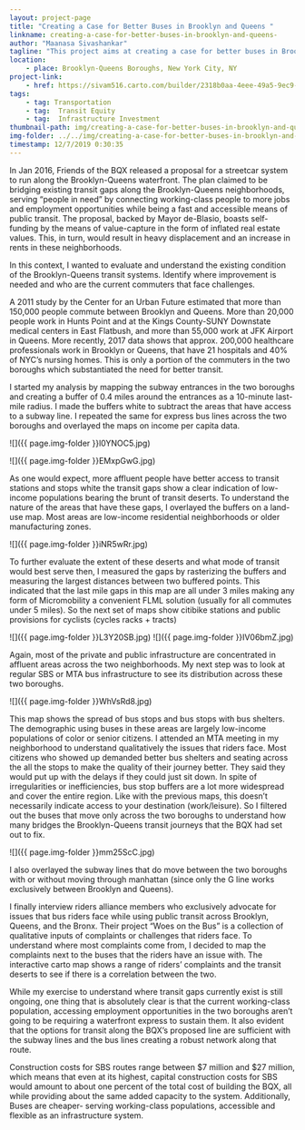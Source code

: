```yaml
---
layout: project-page
title: "Creating a Case for Better Buses in Brooklyn and Queens "
linkname: creating-a-case-for-better-buses-in-brooklyn-and-queens-
author: "Maanasa Sivashankar"
tagline: "This project aims at creating a case for better buses in Brooklyn-Queens by highlighting the existing transit gaps in the two boroughs. "
location:
    - place: Brooklyn-Queens Boroughs, New York City, NY
project-link:
    - href: https://sivam516.carto.com/builder/2318b0aa-4eee-49a5-9ec9-9daf65eb3e2d/embed
tags:
    - tag: Transportation
    - tag:  Transit Equity
    - tag:  Infrastructure Investment 
thumbnail-path: img/creating-a-case-for-better-buses-in-brooklyn-and-queens-/ak7xuDE.jpg
img-folder: ../../img/creating-a-case-for-better-buses-in-brooklyn-and-queens-/
timestamp: 12/7/2019 0:30:35
---
```


In Jan 2016, Friends of the BQX released a proposal for a streetcar system to run along the Brooklyn-Queens waterfront. The plan claimed to be bridging existing transit gaps along the Brooklyn-Queens neighborhoods, serving “people in need” by connecting working-class people to more jobs and employment opportunities while being a fast and accessible means of public transit. The proposal, backed by Mayor de-Blasio, boasts self-funding by the means of value-capture in the form of inflated real estate values. This, in turn, would result in heavy displacement and an increase in rents in these neighborhoods. 

In this context, I wanted to evaluate and understand the existing condition of the Brooklyn-Queens transit systems. Identify where improvement is needed and who are the current commuters that face challenges. 

 A 2011 study by the Center for an Urban Future estimated that more than 150,000 people commute between Brooklyn and Queens. More than 20,000 people work in Hunts Point and at the Kings County-SUNY Downstate medical centers in East Flatbush, and more than 55,000 work at JFK Airport in Queens. More recently, 2017 data shows that approx. 200,000 healthcare professionals work in Brooklyn or Queens, that have 21 hospitals and 40% of NYC’s nursing homes. This is only a portion of the commuters in the two boroughs which substantiated the need for better transit.  

I started my analysis by mapping the subway entrances in the two boroughs and creating a buffer of 0.4 miles around the entrances as a 10-minute last-mile radius. I made the buffers white to subtract the areas that have access to a subway line. I repeated the same for express bus lines across the two boroughs and overlayed the maps on income per capita data. 

![]({{ page.img-folder }}l0YNOC5.jpg)

![]({{ page.img-folder }}EMxpGwG.jpg)

As one would expect, more affluent people have better access to transit stations and stops white the transit gaps show a clear indication of low-income populations bearing the brunt of transit deserts. To understand the nature of the areas that have these gaps, I overlayed the buffers on a land-use map. Most areas are low-income residential neighborhoods or older manufacturing zones. 

![]({{ page.img-folder }}iNR5wRr.jpg)


To further evaluate the extent of these deserts and what mode of transit would best serve then, I measured the gaps by rasterizing the buffers and measuring the largest distances between two buffered points. This indicated that the last mile gaps in this map are all under 3 miles making any form of Micromobility a convenient FLML solution (usually for all commutes under 5 miles).  So the next set of maps show citibike stations and public provisions for cyclists (cycles racks + tracts)

![]({{ page.img-folder }}L3Y20SB.jpg)
![]({{ page.img-folder }}IV06bmZ.jpg)

Again, most of the private and public infrastructure are concentrated in affluent areas across the two neighborhoods. My next step was to look at regular SBS or MTA bus infrastructure to see its distribution across these two boroughs. 

![]({{ page.img-folder }}WhVsRd8.jpg)

This map shows the spread of bus stops and bus stops with bus shelters. The demographic using buses in these areas are largely low-income populations of color or senior citizens. I attended an MTA meeting in my neighborhood to understand qualitatively the issues that riders face. Most citizens who showed up demanded better bus shelters and seating across the all the stops to make the quality of their journey better. They said they would put up with the delays if they could just sit down. 
In spite of irregularities or inefficiencies, bus stop buffers are a lot more widespread and cover the entire region. Like with the previous maps, this doesn’t necessarily indicate access to your destination (work/leisure). So I filtered out the buses that move only across the two boroughs to understand how many bridges the Brooklyn-Queens transit journeys that the BQX had set out to fix. 

![]({{ page.img-folder }}mm25ScC.jpg)

I also overlayed the subway lines that do move between the two boroughs with or without moving through manhattan (since only the G line works exclusively between Brooklyn and Queens). 

I finally interview riders alliance members who exclusively advocate for issues that bus riders face while using public transit across Brooklyn, Queens, and the Bronx. Their project “Woes on the Bus” is a collection of qualitative inputs of complaints or challenges that riders face. To understand where most complaints come from, I decided to map the complaints next to the buses that the riders have an issue with. The interactive carto map shows a range of riders’ complaints and the transit deserts to see if there is a correlation between the two. 

While my exercise to understand where transit gaps currently exist is still ongoing, one thing that is absolutely clear is that the current working-class population, accessing employment opportunities in the two boroughs aren’t going to be requiring a waterfront express to sustain them. It also evident that the options for transit along the BQX’s proposed line are sufficient with the subway lines and the bus lines creating a robust network along that route. 

Construction costs for SBS routes range between $7 million and $27 million, which means that even at its highest, capital construction costs for SBS would amount to about one percent of the total cost of building the BQX, all while providing about the same added capacity to the system. Additionally, Buses are cheaper- serving working-class populations, accessible and flexible as an infrastructure system. 
